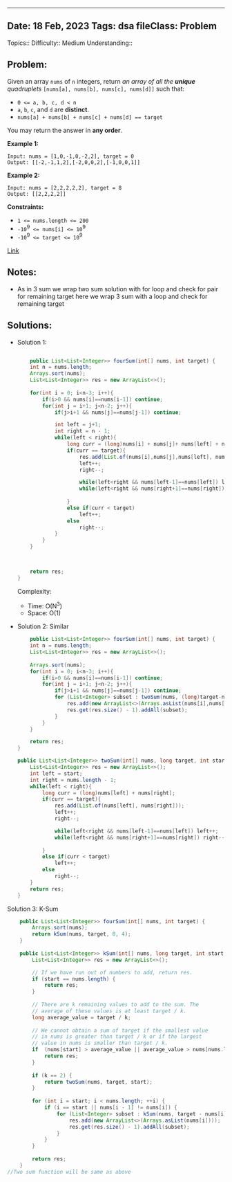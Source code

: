 
---
Date: 18 Feb, 2023
Tags: dsa
fileClass: Problem
---
Topics:: 
Difficulty::  Medium
Understanding:: 
## Problem: 
 Given an array `nums` of `n` integers, return _an array of all the **unique** quadruplets_ `[nums[a], nums[b], nums[c], nums[d]]` such that:

- `0 <= a, b, c, d < n`
- `a`, `b`, `c`, and `d` are **distinct**.
- `nums[a] + nums[b] + nums[c] + nums[d] == target`

You may return the answer in **any order**.

**Example 1:**

	Input: nums = [1,0,-1,0,-2,2], target = 0
	Output: [[-2,-1,1,2],[-2,0,0,2],[-1,0,0,1]]

**Example 2:**

	Input: nums = [2,2,2,2,2], target = 8
	Output: [[2,2,2,2]]

**Constraints:**

- `1 <= nums.length <= 200`
- `-10`<sup>9</sup>` <= nums[i] <= 10`<sup>9</sup>
- `-10`<sup>9</sup>` <= target <= 10`<sup>9</sup>

[Link]( https://leetcode.com/problems/4sum/solutions/666283/4sum/)

## Notes: 
- As in 3 sum we wrap two sum solution with for loop and check for pair for remaining target  here we wrap 3 sum with a loop and check for remaining target

## Solutions: 

- Solution 1: 
	```java
	
	    public List<List<Integer>> fourSum(int[] nums, int target) {
        int n = nums.length;
        Arrays.sort(nums);
        List<List<Integer>> res = new ArrayList<>();
        
        for(int i = 0; i<n-3; i++){
            if(i>0 && nums[i]==nums[i-1]) continue;
            for(int j = i+1; j<n-2; j++){
                if(j>i+1 && nums[j]==nums[j-1]) continue;

                int left = j+1;
                int right = n - 1;
                while(left < right){
                    long curr = (long)nums[i] + nums[j]+ nums[left] + nums[right];
                    if(curr == target){
                        res.add(List.of(nums[i],nums[j],nums[left], nums[right]));
                        left++;
                        right--;

                        while(left<right && nums[left-1]==nums[left]) left++;
                        while(left<right && nums[right+1]==nums[right]) right--;
                        
                    }
                    else if(curr < target)
                        left++;
                    else
                        right--;
                }
            }
        }

       

        return res;
    }
	
	```
	Complexity: 
	- Time: O(N<sup>3</sup>)
	- Space: O(1)

- Solution 2: Similar 
	```java
	    public List<List<Integer>> fourSum(int[] nums, int target) {
        int n = nums.length;
        List<List<Integer>> res = new ArrayList<>();
        
        Arrays.sort(nums);
        for(int i = 0; i<n-3; i++){
            if(i>0 && nums[i]==nums[i-1]) continue;
            for(int j = i+1; j<n-2; j++){
                if(j>i+1 && nums[j]==nums[j-1]) continue;
                for (List<Integer> subset : twoSum(nums, (long)target-nums[i]-nums[j], j+1)) {
                    res.add(new ArrayList<>(Arrays.asList(nums[i],nums[j])));
                    res.get(res.size() - 1).addAll(subset);
                }  
            }
        }

        return res;
    }

    public List<List<Integer>> twoSum(int[] nums, long target, int start){
        List<List<Integer>> res = new ArrayList<>();
        int left = start;
        int right = nums.length - 1;
        while(left < right){
            long curr = (long)nums[left] + nums[right];
            if(curr == target){
                res.add(List.of(nums[left], nums[right]));
                left++;
                right--;

                while(left<right && nums[left-1]==nums[left]) left++;
                while(left<right && nums[right+1]==nums[right]) right--;
                
            }
            else if(curr < target)
                left++;
            else
                right--;
        }
        return res;
    }
	```

Solution 3: K-Sum
```java
    public List<List<Integer>> fourSum(int[] nums, int target) {
        Arrays.sort(nums);
        return kSum(nums, target, 0, 4);
    }
	
    public List<List<Integer>> kSum(int[] nums, long target, int start, int k) {
        List<List<Integer>> res = new ArrayList<>();

        // If we have run out of numbers to add, return res.
        if (start == nums.length) {
            return res;
        }
        
        // There are k remaining values to add to the sum. The 
        // average of these values is at least target / k.
        long average_value = target / k;
        
        // We cannot obtain a sum of target if the smallest value
        // in nums is greater than target / k or if the largest 
        // value in nums is smaller than target / k.
        if  (nums[start] > average_value || average_value > nums[nums.length - 1]) {
            return res;
        }
        
        if (k == 2) {
            return twoSum(nums, target, start);
        }
    
        for (int i = start; i < nums.length; ++i) {
            if (i == start || nums[i - 1] != nums[i]) {
                for (List<Integer> subset : kSum(nums, target - nums[i], i + 1, k - 1)) {
                    res.add(new ArrayList<>(Arrays.asList(nums[i])));
                    res.get(res.size() - 1).addAll(subset);
                }
            }
        }
    
        return res;
    }
//Two sum function will be same as above
```